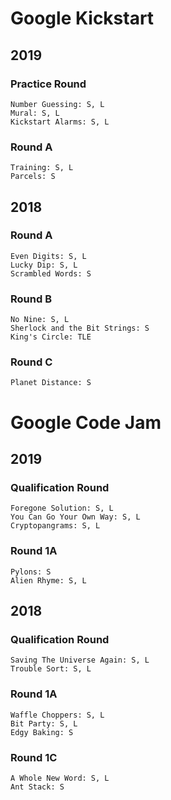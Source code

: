 # Google Kickstart

## 2019
### Practice Round
    Number Guessing: S, L
    Mural: S, L
    Kickstart Alarms: S, L

### Round A
	Training: S, L
	Parcels: S

## 2018
### Round A
    Even Digits: S, L
    Lucky Dip: S, L
    Scrambled Words: S
    
### Round B
    No Nine: S, L
    Sherlock and the Bit Strings: S
    King's Circle: TLE
    
### Round C
    Planet Distance: S

# Google Code Jam

## 2019
### Qualification Round
	Foregone Solution: S, L
	You Can Go Your Own Way: S, L
	Cryptopangrams: S, L
	
### Round 1A
	Pylons: S
	Alien Rhyme: S, L

## 2018
### Qualification Round
	Saving The Universe Again: S, L
	Trouble Sort: S, L
	
### Round 1A
	Waffle Choppers: S, L
	Bit Party: S, L
	Edgy Baking: S
	
### Round 1C
	A Whole New Word: S, L
	Ant Stack: S